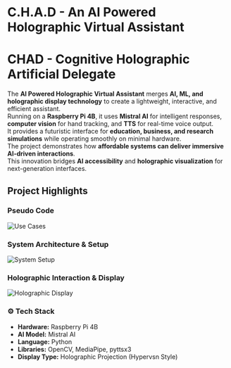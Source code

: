 # C.H.A.D -  An AI Powered Holographic Virtual Assistant

# CHAD - Cognitive Holographic Artificial Delegate 

The **AI Powered Holographic Virtual Assistant** merges **AI, ML, and holographic display technology** to create a lightweight, interactive, and efficient assistant.  
Running on a **Raspberry Pi 4B**, it uses **Mistral AI** for intelligent responses, **computer vision** for hand tracking, and **TTS** for real-time voice output.  
It provides a futuristic interface for **education, business, and research simulations** while operating smoothly on minimal hardware.  
The project demonstrates how **affordable systems can deliver immersive AI-driven interactions**.  
This innovation bridges **AI accessibility** and **holographic visualization** for next-generation interfaces.


## Project Highlights

### Pseudo Code  
![Use Cases](images/use_cases.jpg)

### System Architecture & Setup  
![System Setup](images/system_setup.png)

### Holographic Interaction & Display  
![Holographic Display](images/holographic_display.png)

### ⚙️ Tech Stack
- **Hardware:** Raspberry Pi 4B  
- **AI Model:** Mistral AI  
- **Language:** Python  
- **Libraries:** OpenCV, MediaPipe, pyttsx3  
- **Display Type:** Holographic Projection (Hypervsn Style)
